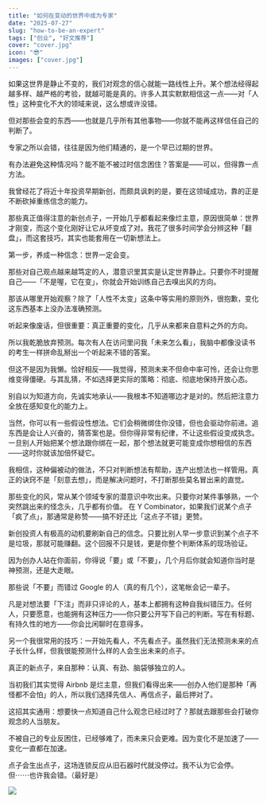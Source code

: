```yaml
---
title: "如何在变动的世界中成为专家"
date: "2025-07-27"
slug: "how-to-be-an-expert"
tags: ["创业", "好文推荐"]
cover: "cover.jpg"
icon: "😎"
images: ["cover.jpg"]
---
```

如果这世界是静止不变的，我们对观念的信心就能一路线性上升。某个想法经得起越多样、越严格的考验，就越可能是真的。许多人其实默默相信这一点——对「人性」这种变化不大的领域来说，这么想或许没错。



但对那些会变的东西——也就是几乎所有其他事物——你就不能再这样信任自己的判断了。



专家之所以会错，往往是因为他们精通的，是一个早已过期的世界。



有办法避免这种情况吗？能不能不被过时信念困住？答案是——可以，但得靠一点方法。



我曾经花了将近十年投资早期新创，而颇具讽刺的是，要在这领域成功，靠的正是不断砍掉重练信念的能力。



那些真正值得注意的新创点子，一开始几乎都看起来像烂主意，原因很简单：世界才刚变，而这个变化刚好让它从坏变成了对。我花了很多时间学会分辨这种「翻盘」，而这套技巧，其实也能套用在一切新想法上。



第一步，养成一种信念：世界一定会变。



那些对自己观点越来越笃定的人，潜意识里其实是认定世界静止。只要你不时提醒自己——「不是喔，它在变」，你就会开始训练自己去嗅出风的方向。



那该从哪里开始观察？除了「人性不太变」这条中等实用的原则外，很抱歉，变化这东西基本上没办法准确预测。



听起来像废话，但很重要：真正重要的变化，几乎从来都来自意料之外的方向。



所以我乾脆放弃预测。每次有人在访问里问我「未来怎么看」，我脑中都像没读书的考生一样拼命乱掰出一个听起来不错的答案。



但这不是因为我懒。恰好相反——我觉得，预测未来不但命中率可怜，还会让你思维变得僵硬。与其乱猜，不如选择更实际的策略：彻底、彻底地保持开放心态。



别自以为知道方向，先诚实地承认——我根本不知道哪边才是对的。然后把注意力全放在感知变化的能力上。



当然，你可以有一些假设性想法。它们会稍微绑住你没错，但也会驱动你前进。追东西是会让人兴奋的，猜答案也是。但你得非常有纪律，不让这些假设变成执念。
一旦别人开始把某个想法跟你绑在一起，那个想法就更可能变成你想相信的东西——这时你就该加倍怀疑它。



我相信，这种偏被动的做法，不只对判断想法有帮助，连产出想法也一样管用。真正的诀窍不是「刻意去想」，而是解决问题时，不打断那些莫名冒出来的直觉。



那些变化的风，常从某个领域专家的潜意识中吹出来。只要你对某件事够熟，一个突然跳出来的怪念头，几乎都有价值。
在 Y Combinator，如果我们说某个点子「疯了点」，那通常是称赞——搞不好还比「这点子不错」更赞。



新创投资人有极高的动机要刷新自己的信念。只要比别人早一步意识到某个点子不是垃圾，那就可能赚翻。这个回报不只是钱，更是你整个判断体系的现场验证。



因为创办人站在你面前，你得说「要」或「不要」，几个月后你就会知道你当时是神预测，还是大走眼。



那些说「不要」而错过 Google 的人（真的有几个），这笔帐会记一辈子。



凡是对想法要「下注」而非只评论的人，基本上都拥有这种自我纠错压力。任何人，只要愿意，也能拥有这种压力——你只要公开写下自己的判断。写在有标题、有持久性的地方——你会比闲聊时在意得多。



另一个我很常用的技巧：一开始先看人，不先看点子。虽然我们无法预测未来的点子长什么样，但我很能预测什么样的人会生出未来的点子。



真正的新点子，来自那种：认真、有劲、脑袋够独立的人。



当初我们其实觉得 Airbnb 是烂主意，但我们看得出来——创办人他们是那种「再怪都不会怕」的人，所以我们选择先信人、再信点子，最后押对了。



这招其实通用：想要快一点知道自己什么观念已经过时了？那就去跟那些会打破你观念的人当朋友。



不被自己的专业反困住，已经够难了，而未来只会更难。因为变化不是加速了——变化一直都在加速。



点子会生出点子，这场连锁反应从旧石器时代就没停过。我不认为它会停。
但⋯⋯也许我会错。（最好是）




![](https://prod-files-secure.s3.us-west-2.amazonaws.com/112d0858-5090-4d34-a606-b75eb8d65fd2/46476355-9cf3-4e99-9b7a-3531bc426380/1000202064.png?X-Amz-Algorithm=AWS4-HMAC-SHA256&X-Amz-Content-Sha256=UNSIGNED-PAYLOAD&X-Amz-Credential=ASIAZI2LB466QSZTRQIT%2F20250917%2Fus-west-2%2Fs3%2Faws4_request&X-Amz-Date=20250917T030527Z&X-Amz-Expires=3600&X-Amz-Security-Token=IQoJb3JpZ2luX2VjECMaCXVzLXdlc3QtMiJHMEUCIC2A3IooSJw%2Fj5e9yxcGWb2XD9NRSTk%2BZReNeJhSqVw5AiEAtVfOnTslfTgm0m%2FjgLl8Fhz6xo7TPeLS9MV%2Bcq1QHAMqiAQIm%2F%2F%2F%2F%2F%2F%2F%2F%2F%2F%2FARAAGgw2Mzc0MjMxODM4MDUiDFQ0JcUauKhM7cCq2ircA1aCi2T5czRGCOCfaSocSroidCjWULnYWOzK7Cdq%2F%2Bsrtc4acvy8c8EcxOGQ1H9FnT103KhGJvzoFYbi6tjGrn1aZq%2FbL6okc3v4%2BBVX9uNeuAVpZApd2pBD0mZovzoli99AlcpSeX0x115xPS1WvdQGI3PADz4dzLJ3p%2BP65aywctvk6VTomL86HWVgI9utYsFh2Go2Jc2lJhafAb%2BoACi7xf5lefJ94VE7SErCZr0sqfcVr1CjG%2BoAp7yQPon2%2FPhjo%2Fz3S4DWnM98RiPteqpuiLwxL4bKvwBziJDYRvwp3IaTc5dzkJ%2FoPBawfuANiWZaXSppahZrNc9PC4l8cekO21caJxFQuyi2gwNttv8nyGYbV%2BuphqFZ4sboxSQXPMT%2FQ0Ovfz%2BckNKUU7%2BooMzq2TCdqSP1BIS4niZhJS3WColjigOTGjj8Q84eAfQoHxpwKO%2BGwHUAXiATgGLvlnfzRETAxr0M3bCgMfKDOp%2Fk2XdRT6IOfwCwLaDAVhSlcz%2BkhWT%2BiwIHR1NuLESfHiCK6lHhO%2FCuIn0aAHmeGjcXdmNvKnnMM0UMjnCRvVE1qaGXT%2FVOh59KMxjYR9sDhkWIttK%2BQR8eWR%2BTvio4Audl7PaloB7GtD2yBVfxMPu0qMYGOqUBj%2BJo5Vp7O3k69rfvmsOn8YumIt2HbGIsOuIbj27551VT%2BLmZnM9UQ9xk1Ujn51XTwpM2Pv%2BTAph4clWoJpAQ2GEz8u3qwy6RUiL6f8XOjyS7n7cCdGeBdCpu7zW07E185QF414QFcoF5C%2BcNhJHqqb6KCo1uO9fBON8zdN4nZMai%2BFDE0jVcSY1Hx1F8uAWLOVwdR4pkf7kDiI7g1EGRhBE0fVr0&X-Amz-Signature=b621b10d162ba54137580d2d7b0271c354784530b9468bbd4e4d6b03169b0daa&X-Amz-SignedHeaders=host&x-amz-checksum-mode=ENABLED&x-id=GetObject)

